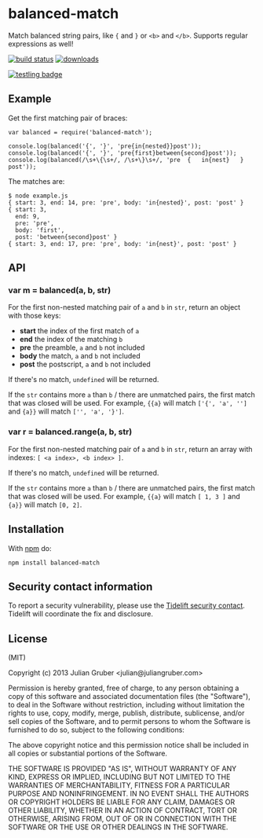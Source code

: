 <h1 id="balanced-match">balanced-match</h1>

<p>Match balanced string pairs, like <code>{</code> and <code>}</code> or <code>&lt;b&gt;</code> and <code>&lt;/b&gt;</code>. Supports regular expressions as well!</p>

<p><a href="http://travis-ci.org/juliangruber/balanced-match"><img src="https://secure.travis-ci.org/juliangruber/balanced-match.svg" alt="build status" /></a>
<a href="https://www.npmjs.org/package/balanced-match"><img src="https://img.shields.io/npm/dm/balanced-match.svg" alt="downloads" /></a></p>

<p><a href="https://ci.testling.com/juliangruber/balanced-match"><img src="https://ci.testling.com/juliangruber/balanced-match.png" alt="testling badge" /></a></p>

<h2 id="example">Example</h2>

<p>Get the first matching pair of braces:</p>

<pre><code class="js">var balanced = require('balanced-match');

console.log(balanced('{', '}', 'pre{in{nested}}post'));
console.log(balanced('{', '}', 'pre{first}between{second}post'));
console.log(balanced(/\s+\{\s+/, /\s+\}\s+/, 'pre  {   in{nest}   }  post'));
</code></pre>

<p>The matches are:</p>

<pre><code class="bash">$ node example.js
{ start: 3, end: 14, pre: 'pre', body: 'in{nested}', post: 'post' }
{ start: 3,
  end: 9,
  pre: 'pre',
  body: 'first',
  post: 'between{second}post' }
{ start: 3, end: 17, pre: 'pre', body: 'in{nest}', post: 'post' }
</code></pre>

<h2 id="api">API</h2>

<h3 id="var-m-%3D-balanceda%2C-b%2C-str">var m = balanced(a, b, str)</h3>

<p>For the first non-nested matching pair of <code>a</code> and <code>b</code> in <code>str</code>, return an
object with those keys:</p>

<ul>
<li><strong>start</strong> the index of the first match of <code>a</code></li>
<li><strong>end</strong> the index of the matching <code>b</code></li>
<li><strong>pre</strong> the preamble, <code>a</code> and <code>b</code> not included</li>
<li><strong>body</strong> the match, <code>a</code> and <code>b</code> not included</li>
<li><strong>post</strong> the postscript, <code>a</code> and <code>b</code> not included</li>
</ul>

<p>If there's no match, <code>undefined</code> will be returned.</p>

<p>If the <code>str</code> contains more <code>a</code> than <code>b</code> / there are unmatched pairs, the first match that was closed will be used. For example, <code>{{a}</code> will match <code>['{', 'a', '']</code> and <code>{a}}</code> will match <code>['', 'a', '}']</code>.</p>

<h3 id="var-r-%3D-balanced.rangea%2C-b%2C-str">var r = balanced.range(a, b, str)</h3>

<p>For the first non-nested matching pair of <code>a</code> and <code>b</code> in <code>str</code>, return an
array with indexes: <code>[ &lt;a index&gt;, &lt;b index&gt; ]</code>.</p>

<p>If there's no match, <code>undefined</code> will be returned.</p>

<p>If the <code>str</code> contains more <code>a</code> than <code>b</code> / there are unmatched pairs, the first match that was closed will be used. For example, <code>{{a}</code> will match <code>[ 1, 3 ]</code> and <code>{a}}</code> will match <code>[0, 2]</code>.</p>

<h2 id="installation">Installation</h2>

<p>With <a href="https://npmjs.org">npm</a> do:</p>

<pre><code class="bash">npm install balanced-match
</code></pre>

<h2 id="security-contact-information">Security contact information</h2>

<p>To report a security vulnerability, please use the
<a href="https://tidelift.com/security">Tidelift security contact</a>.
Tidelift will coordinate the fix and disclosure.</p>

<h2 id="license">License</h2>

<p>(MIT)</p>

<p>Copyright (c) 2013 Julian Gruber &lt;julian@juliangruber.com&gt;</p>

<p>Permission is hereby granted, free of charge, to any person obtaining a copy of
this software and associated documentation files (the "Software"), to deal in
the Software without restriction, including without limitation the rights to
use, copy, modify, merge, publish, distribute, sublicense, and/or sell copies
of the Software, and to permit persons to whom the Software is furnished to do
so, subject to the following conditions:</p>

<p>The above copyright notice and this permission notice shall be included in all
copies or substantial portions of the Software.</p>

<p>THE SOFTWARE IS PROVIDED "AS IS", WITHOUT WARRANTY OF ANY KIND, EXPRESS OR
IMPLIED, INCLUDING BUT NOT LIMITED TO THE WARRANTIES OF MERCHANTABILITY,
FITNESS FOR A PARTICULAR PURPOSE AND NONINFRINGEMENT. IN NO EVENT SHALL THE
AUTHORS OR COPYRIGHT HOLDERS BE LIABLE FOR ANY CLAIM, DAMAGES OR OTHER
LIABILITY, WHETHER IN AN ACTION OF CONTRACT, TORT OR OTHERWISE, ARISING FROM,
OUT OF OR IN CONNECTION WITH THE SOFTWARE OR THE USE OR OTHER DEALINGS IN THE
SOFTWARE.</p>
